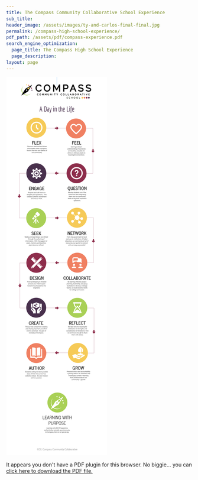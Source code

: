 ```yaml
---
title: The Compass Community Collaborative School Experience
sub_title:
header_image: /assets/images/ty-and-carlos-final-final.jpg
permalink: /compass-high-school-experience/
pdf_path: /assets/pdf/compass-experience.pdf
search_engine_optimization:
  page_title: The Compass High School Experience
  page_description:
layout: page
---
```



![](/assets/images/versions/b082b427-a1c1-468f-b2fe-46bfb07767e3---x----2500-9375x---.png)

<object data="/assets/pdf/compass-experience.pdf#page=1&amp;zoom=100" type="application/pdf" width="100%" height="800px" internalinstanceid="11">It appears you don't have a PDF plugin for this browser. No biggie... you can [click here to download the PDF file.](/assets/pdf/compass-experience.pdf)</object>